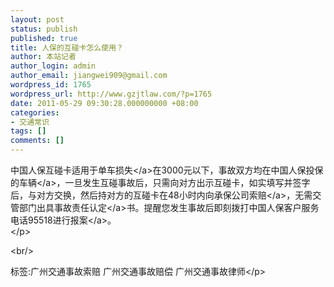 ```yaml
---
layout: post
status: publish
published: true
title: 人保的互碰卡怎么使用？
author: 本站记者
author_login: admin
author_email: jiangwei909@gmail.com
wordpress_id: 1765
wordpress_url: http://www.gzjtlaw.com/?p=1765
date: 2011-05-29 09:30:28.000000000 +08:00
categories:
- 交通常识
tags: []
comments: []
---
```

<p>中国人保互碰卡适用于单车<a>损失<&#47;a>在3000元以下，事故双方均在中国人保投保的<a>车辆<&#47;a>，一旦发生互碰事故后，只需向对方出示互碰卡，如实填写并签字后，与对方交换，然后持对方的互碰卡在48小时内向承保公司<a>索赔<&#47;a>，无需交管部门出具事故<a>责任认定<&#47;a>书。提醒您发生事故后即刻拨打中国人保客户服务电话95518进行<a>报案<&#47;a>。 <br><&#47;p><br&#47;><p>标签:广州交通事故索赔 广州交通事故赔偿 广州交通事故律师<&#47;p>
